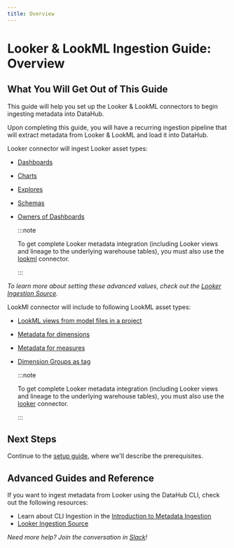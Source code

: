 ```yaml
---
title: Overview
---
```

# Looker & LookML Ingestion Guide: Overview

## What You Will Get Out of This Guide

This guide will help you set up the Looker & LookML connectors to begin ingesting metadata into DataHub.
 

Upon completing this guide, you will have a recurring ingestion pipeline that will extract metadata from Looker & LookML and load it into DataHub. 

Looker connector will ingest Looker asset types:

* [Dashboards](https://cloud.google.com/looker/docs/dashboards)
* [Charts](https://cloud.google.com/looker/docs/creating-visualizations)
* [Explores](https://cloud.google.com/looker/docs/reference/param-explore-explore) 
* [Schemas](https://developers.looker.com/api/explorer/4.0/methods/Metadata/connection_schemas) 
* [Owners of Dashboards](https://cloud.google.com/looker/docs/creating-user-defined-dashboards)

    :::note

    To get complete Looker metadata integration (including Looker views and lineage to the underlying warehouse tables), you must also use the [lookml](https://datahubproject.io/docs/generated/ingestion/sources/looker#module-lookml) connector.

    :::


*To learn more about setting these advanced values, check out the [Looker Ingestion Source](https://datahubproject.io/docs/generated/ingestion/sources/Looker).*


LookMl connector will include to following LookML asset types:

* [LookML views from model files in a project](https://cloud.google.com/looker/docs/reference/param-view-view)
* [Metadata for dimensions](https://cloud.google.com/looker/docs/reference/param-field-dimension)
* [Metadata for measures](https://cloud.google.com/looker/docs/reference/param-measure-types)
* [Dimension Groups as tag](https://cloud.google.com/looker/docs/reference/param-field-dimension-group)

    :::note

    To get complete Looker metadata integration (including Looker views and lineage to the underlying warehouse tables), you must also use the [looker](https://datahubproject.io/docs/generated/ingestion/sources/looker#module-looker) connector.

    :::

## Next Steps
Continue to the [setup guide](setup.md), where we'll describe the prerequisites.

## Advanced Guides and Reference

If you want to ingest metadata from Looker using the DataHub CLI, check out the following resources:

* Learn about CLI Ingestion in the [Introduction to Metadata Ingestion](../../../metadata-ingestion/README.md)
* [Looker Ingestion Source](https://datahubproject.io/docs/generated/ingestion/sources/Looker)

*Need more help? Join the conversation in [Slack](http://slack.datahubproject.io)!*